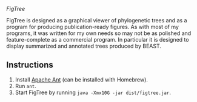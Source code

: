 _FigTree_

FigTree is designed as a graphical viewer of phylogenetic trees and as a program for producing publication-ready figures. As with most of my programs, it was written for my own needs so may not be as polished and feature-complete as a commercial program. In particular it is designed to display summarized and annotated trees produced by BEAST.

## Instructions

1. Install [Apache Ant](https://ant.apache.org/) (can be installed with Homebrew).
2. Run `ant`.
3. Start FigTree by running `java -Xmx10G -jar dist/figtree.jar`.

